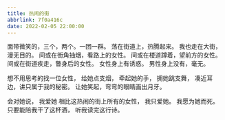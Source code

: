 ```yaml
---
title: 热闹的街
abbrlink: 7f0a416c
date: 2022-02-05 22:00:00
---
```


面带微笑的，三个，两个。一团一群。
荡在街道上，热腾起来。
我也走在大街，漫无目的。
间或在街角抽烟，看路上的女性。
间或在楼道蹲着，望前方的女性。
间或在街道疾走，瞥身后的女性。
女性身上有诱惑。
男性身上没有，毫无。

想不用思考的找一位女性，
给她点支烟，
牵起她的手，
拥她跳支舞，
凑近耳边，讲只属于我的秘密。
让她笑起，弯弯的眼睛画出月牙。

会对她说，
我爱她
相比这热闹的街上所有的女性，
我只爱她。
我愿为她而死。
只要能陪我干了这杯酒，
听我读完这行诗。
